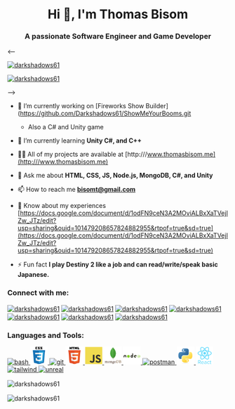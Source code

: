 <h1 align="center">Hi 👋, I'm Thomas Bisom</h1>
<h3 align="center">A passionate Software Engineer and Game Developer</h3>

<--<p align="left"> <a href="https://github.com/ryo-ma/github-profile-trophy"><img src="https://github-profile-trophy.vercel.app/?username=darkshadows61" alt="darkshadows61" /></a> </p>

<p align="left"> <a href="https://twitter.com/darkshadows61" target="blank"><img src="https://img.shields.io/twitter/follow/darkshadows61?logo=twitter&style=for-the-badge" alt="darkshadows61" /></a> </p>-->

- 🔭 I’m currently working on [Fireworks Show Builder](https://github.com/Darkshadows61/ShowMeYourBooms.git
  - Also a C# and Unity game

- 🌱 I’m currently learning **Unity C#, and C++**

- 👨‍💻 All of my projects are available at [http:///www.thomasbisom.me](http:///www.thomasbisom.me)

- 💬 Ask me about **HTML, CSS, JS, Node.js, MongoDB, C#, and Unity**

- 📫 How to reach me **bisomt@gmail.com**

- 📄 Know about my experiences [https://docs.google.com/document/d/1odFN9ceN3A2MOviALBxXaTVejIZw_JTz/edit?usp=sharing&ouid=101479208657824882955&rtpof=true&sd=true](https://docs.google.com/document/d/1odFN9ceN3A2MOviALBxXaTVejIZw_JTz/edit?usp=sharing&ouid=101479208657824882955&rtpof=true&sd=true)

- ⚡ Fun fact **I play Destiny 2 like a job and can read/write/speak basic Japanese.**

<h3 align="left">Connect with me:</h3>
<p align="left">
<a href="https://codepen.io/darkshadows61" target="blank"><img align="center" src="https://raw.githubusercontent.com/rahuldkjain/github-profile-readme-generator/master/src/images/icons/Social/codepen.svg" alt="darkshadows61" height="30" width="40" /></a>
<a href="https://twitter.com/darkshadows61" target="blank"><img align="center" src="https://raw.githubusercontent.com/rahuldkjain/github-profile-readme-generator/master/src/images/icons/Social/twitter.svg" alt="darkshadows61" height="30" width="40" /></a>
<a href="https://linkedin.com/in/darkshadows61" target="blank"><img align="center" src="https://raw.githubusercontent.com/rahuldkjain/github-profile-readme-generator/master/src/images/icons/Social/linked-in-alt.svg" alt="darkshadows61" height="30" width="40" /></a>
<a href="https://stackoverflow.com/users/darkshadows61" target="blank"><img align="center" src="https://raw.githubusercontent.com/rahuldkjain/github-profile-readme-generator/master/src/images/icons/Social/stack-overflow.svg" alt="darkshadows61" height="30" width="40" /></a>
<a href="https://fb.com/darkshadows61" target="blank"><img align="center" src="https://raw.githubusercontent.com/rahuldkjain/github-profile-readme-generator/master/src/images/icons/Social/facebook.svg" alt="darkshadows61" height="30" width="40" /></a>
<a href="https://instagram.com/darkshadows61" target="blank"><img align="center" src="https://raw.githubusercontent.com/rahuldkjain/github-profile-readme-generator/master/src/images/icons/Social/instagram.svg" alt="darkshadows61" height="30" width="40" /></a>
<a href="https://www.youtube.com/c/darkshadows61" target="blank"><img align="center" src="https://raw.githubusercontent.com/rahuldkjain/github-profile-readme-generator/master/src/images/icons/Social/youtube.svg" alt="darkshadows61" height="30" width="40" /></a>
</p>

<h3 align="left">Languages and Tools:</h3>
<p align="left"> <a href="https://www.gnu.org/software/bash/" target="_blank" rel="noreferrer"> <img src="https://www.vectorlogo.zone/logos/gnu_bash/gnu_bash-icon.svg" alt="bash" width="40" height="40"/> </a> <a href="https://www.w3schools.com/css/" target="_blank" rel="noreferrer"> <img src="https://raw.githubusercontent.com/devicons/devicon/master/icons/css3/css3-original-wordmark.svg" alt="css3" width="40" height="40"/> </a> <a href="https://git-scm.com/" target="_blank" rel="noreferrer"> <img src="https://www.vectorlogo.zone/logos/git-scm/git-scm-icon.svg" alt="git" width="40" height="40"/> </a> <a href="https://www.w3.org/html/" target="_blank" rel="noreferrer"> <img src="https://raw.githubusercontent.com/devicons/devicon/master/icons/html5/html5-original-wordmark.svg" alt="html5" width="40" height="40"/> </a> <a href="https://developer.mozilla.org/en-US/docs/Web/JavaScript" target="_blank" rel="noreferrer"> <img src="https://raw.githubusercontent.com/devicons/devicon/master/icons/javascript/javascript-original.svg" alt="javascript" width="40" height="40"/> </a> <a href="https://www.mongodb.com/" target="_blank" rel="noreferrer"> <img src="https://raw.githubusercontent.com/devicons/devicon/master/icons/mongodb/mongodb-original-wordmark.svg" alt="mongodb" width="40" height="40"/> </a> <a href="https://nodejs.org" target="_blank" rel="noreferrer"> <img src="https://raw.githubusercontent.com/devicons/devicon/master/icons/nodejs/nodejs-original-wordmark.svg" alt="nodejs" width="40" height="40"/> </a> <a href="https://postman.com" target="_blank" rel="noreferrer"> <img src="https://www.vectorlogo.zone/logos/getpostman/getpostman-icon.svg" alt="postman" width="40" height="40"/> </a> <a href="https://www.python.org" target="_blank" rel="noreferrer"> <img src="https://raw.githubusercontent.com/devicons/devicon/master/icons/python/python-original.svg" alt="python" width="40" height="40"/> </a> <a href="https://reactjs.org/" target="_blank" rel="noreferrer"> <img src="https://raw.githubusercontent.com/devicons/devicon/master/icons/react/react-original-wordmark.svg" alt="react" width="40" height="40"/> </a> <a href="https://tailwindcss.com/" target="_blank" rel="noreferrer"> <img src="https://www.vectorlogo.zone/logos/tailwindcss/tailwindcss-icon.svg" alt="tailwind" width="40" height="40"/> </a> <a href="https://unrealengine.com/" target="_blank" rel="noreferrer"> <img src="https://raw.githubusercontent.com/kenangundogan/fontisto/036b7eca71aab1bef8e6a0518f7329f13ed62f6b/icons/svg/brand/unreal-engine.svg" alt="unreal" width="40" height="40"/> </a> </p>

<p><img align="center" src="https://github-readme-stats.vercel.app/api/top-langs?username=darkshadows61&show_icons=true&locale=en&layout=compact" alt="darkshadows61" /></p>

<p><img align="center" src="https://github-readme-streak-stats.herokuapp.com/?user=darkshadows61&" alt="darkshadows61" /></p>
